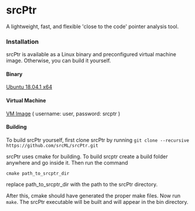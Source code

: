 # srcPtr
A lightweight, fast, and flexible 'close to the code' pointer analysis tool.


### Installation

srcPtr is available as a Linux binary and preconfigured virtual machine image. Otherwise, you can build it yourself.

#### Binary
[Ubuntu 18.04.1 x64](http://www.sdml.cs.kent.edu/lmcrs/srcPtr/srcptr_ubuntu_18-04.zip)

#### Virtual Machine
[VM Image](http://www.sdml.cs.kent.edu/lmcrs/srcPtr/srcptr_vm_ubuntu_18-04.zip)
( username: user, password: srcptr )

#### Building 

To build srcPtr yourself, first clone srcPtr by running  `git clone --recursive https://github.com/srcML/srcPtr.git`

srcPtr uses cmake for building. To build srcptr create a build folder anywhere and go inside it. Then run the command 

`cmake path_to_srcptr_dir`

replace path_to_srcptr_dir with the path to the srcPtr directory.

After this, cmake should have generated the proper make files. Now run `make`. The srcPtr executable will be built and will appear in the bin directory. 
